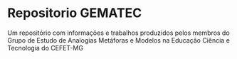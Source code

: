 # Repositorio GEMATEC
 Um repositório com informações e trabalhos produzidos pelos membros do Grupo de Estudo de Analogias Metáforas e Modelos na Educação Ciência e Tecnologia do CEFET-MG
